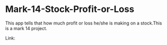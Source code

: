 # Mark-14-Stock-Profit-or-Loss

This app tells that how much profit or loss he/she is making on a stock.This is a mark 14 project.

Link: 
